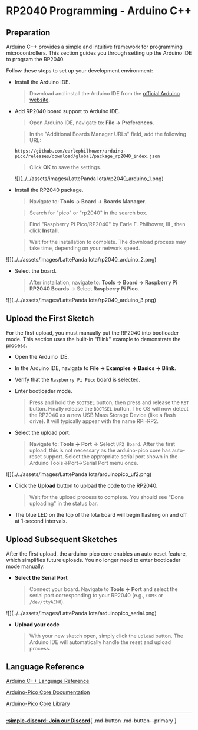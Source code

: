 # RP2040 Programming - Arduino C++


## Preparation

Arduino C++ provides a simple and intuitive framework for programming microcontrollers. This section guides you through setting up the Arduino IDE to program the RP2040.

Follow these steps to set up your development environment:

- Install the Arduino IDE.

   > Download and install the Arduino IDE from the [official Arduino website](https://www.arduino.cc/en/software).
   
- Add RP2040 board support to Arduino IDE.

   > Open Arduino IDE, navigate to: **File → Preferences**.
   
   > In the "Additional Boards Manager URLs" field, add the following URL:
   ```
   https://github.com/earlephilhower/arduino-pico/releases/download/global/package_rp2040_index.json
   ```
   
   > Click **OK** to save the settings.

   ![](../../assets/images/LattePanda Iota/rp2040_arduino_1.png)
   


- Install the RP2040 package.

   > Navigate to: **Tools → Board → Boards Manager**.
   
   > Search for "pico" or "rp2040" in the search box.
   
   > Find "Raspberry Pi Pico/RP2040" by Earle F. Philhower, III , then click **Install**.
   
   > Wait for the installation to complete. The download process may take time, depending on your network speed.

![](../../assets/images/LattePanda Iota/rp2040_arduino_2.png)

- Select the board.

   > After installation, navigate to: **Tools → Board → Raspberry Pi RP2040 Boards** → Select **Raspberry Pi Pico**.

![](../../assets/images/LattePanda Iota/rp2040_arduino_3.png)

## Upload the First Sketch

For the first upload, you must manually put the RP2040 into bootloader mode. This section uses the built-in "Blink" example to demonstrate the process.

- Open the Arduino IDE.

- In the Arduino IDE, navigate to **File → Examples → Basics → Blink**.

- Verify that the `Raspberry Pi Pico` board is selected.
  
- Enter bootloader mode.
  
   > Press and hold the `BOOTSEL` button, then press and release the `RST` button. Finally release the `BOOTSEL` button.
   > The OS will now detect the RP2040 as a new USB Mass Storage Device (like a flash drive). It will typically appear with the name RPI-RP2.

- Select the upload port.

   > Navigate to: **Tools → Port** → Select `UF2 Board`.
   > After the first upload, this is not necessary as the arduino-pico core has auto-reset support. Select the appropriate serial port shown in the Arduino Tools->Port->Serial Port menu once.

![](../../assets/images/LattePanda Iota/arduinopico_uf2.png)

- Click the **Upload** button to upload the code to the RP2040.
   > Wait for the upload process to complete. You should see "Done uploading" in the status bar.

- The blue LED on the top of the Iota board will begin flashing on and off at 1-second intervals.


## Upload Subsequent Sketches

After the first upload, the arduino-pico core enables an auto-reset feature, which simplifies future uploads. You no longer need to enter bootloader mode manually.

- **Select the Serial Port**

  > Connect your board. Navigate to **Tools → Port** and select the serial port corresponding to your RP2040 (e.g., `COM3` or `/dev/ttyACM0`).

![](../../assets/images/LattePanda Iota/arduinopico_serial.png)

- **Upload your code**

  > With your new sketch open, simply click the `Upload` button. The Arduino IDE will automatically handle the reset and upload process.


## Language Reference

[Arduino C++ Language Reference](https://www.arduino.cc/reference/en/)

[Arduino-Pico Core Documentation](https://arduino-pico.readthedocs.io/en/latest/)

[Arduino-Pico Core Library](https://github.com/earlephilhower/arduino-pico)

---

[**:simple-discord: Join our Discord**](https://discord.gg/k6YPYQgmHt){ .md-button .md-button--primary }